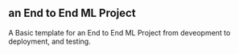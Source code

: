 ## an End to End ML Project

 A Basic template for an End to End ML Project from deveopment to deployment, and testing.
